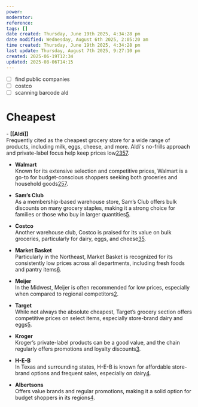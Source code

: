 ```yaml
---
power: 
moderator: 
reference: 
tags: []
date created: Thursday, June 19th 2025, 4:34:28 pm
date modified: Wednesday, August 6th 2025, 2:05:20 am
time created: Thursday, June 19th 2025, 4:34:28 pm
last update: Thursday, August 7th 2025, 9:27:10 pm
created: 2025-06-19T12:34
updated: 2025-08-06T14:15
---
```

- [ ] find public companies
- [ ] costco
- [ ] scanning barcode
ald

# Cheapest
\- **[[Aldi]]**  
    Frequently cited as the cheapest grocery store for a wide range of products, including milk, eggs, cheese, and more. Aldi's no-frills approach and private-label focus help keep prices low[2](https://www.reddit.com/r/Columbus/comments/10brjt7/best_grocery_stores_for_pricevalue/)[3](https://www.simplyrecipes.com/the-cheapest-place-to-buy-milk-7253745)[5](https://hip2keto.com/tips/best-deals-keto-dairy-food-drinks/)[7](https://www.aarp.org/money/personal-finance/shoppers-compare-supermarket-prices/).
    
- **Walmart**  
    Known for its extensive selection and competitive prices, Walmart is a go-to for budget-conscious shoppers seeking both groceries and household goods[2](https://www.reddit.com/r/Columbus/comments/10brjt7/best_grocery_stores_for_pricevalue/)[5](https://hip2keto.com/tips/best-deals-keto-dairy-food-drinks/)[7](https://www.aarp.org/money/personal-finance/shoppers-compare-supermarket-prices/).
    
- **Sam’s Club**  
    As a membership-based warehouse store, Sam’s Club offers bulk discounts on many grocery staples, making it a strong choice for families or those who buy in larger quantities[5](https://hip2keto.com/tips/best-deals-keto-dairy-food-drinks/).
    
- **Costco**  
    Another warehouse club, Costco is praised for its value on bulk groceries, particularly for dairy, eggs, and cheese[3](https://www.simplyrecipes.com/the-cheapest-place-to-buy-milk-7253745)[5](https://hip2keto.com/tips/best-deals-keto-dairy-food-drinks/).
    
- **Market Basket**  
    Particularly in the Northeast, Market Basket is recognized for its consistently low prices across all departments, including fresh foods and pantry items[6](https://money.usnews.com/money/personal-finance/spending/articles/these-are-the-cheapest-grocery-stores).
    
- **Meijer**  
    In the Midwest, Meijer is often recommended for low prices, especially when compared to regional competitors[2](https://www.reddit.com/r/Columbus/comments/10brjt7/best_grocery_stores_for_pricevalue/).
    
- **Target**  
    While not always the absolute cheapest, Target’s grocery section offers competitive prices on select items, especially store-brand dairy and eggs[5](https://hip2keto.com/tips/best-deals-keto-dairy-food-drinks/).
    
- **Kroger**  
    Kroger’s private-label products can be a good value, and the chain regularly offers promotions and loyalty discounts[3](https://www.simplyrecipes.com/the-cheapest-place-to-buy-milk-7253745).
    
- **H-E-B**  
    In Texas and surrounding states, H-E-B is known for affordable store-brand options and frequent sales, especially on dairy[4](https://www.foodrepublic.com/1628564/best-worst-grocery-store-chains-to-buy-milk/).
    
- **Albertsons**  
    Offers value brands and regular promotions, making it a solid option for budget shoppers in its regions[4](https://www.foodrepublic.com/1628564/best-worst-grocery-store-chains-to-buy-milk/).